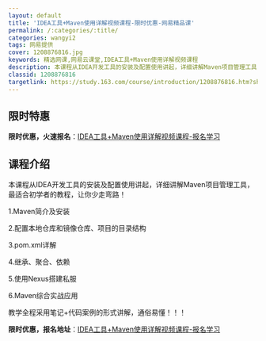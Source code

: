 ```yaml
---
layout: default
title: 'IDEA工具+Maven使用详解视频课程-限时优惠-网易精品课'
permalink: /:categories/:title/
categories: wangyi2
tags: 网易提供
cover: 1208876816.jpg
keywords: 精选网课,网易云课堂,IDEA工具+Maven使用详解视频课程
description: 本课程从IDEA开发工具的安装及配置使用讲起，详细讲解Maven项目管理工具，最适合初学者的教程，让你少走弯路！1.Ma
classid: 1208876816
targetlink: https://study.163.com/course/introduction/1208876816.htm?share=1&shareId=1025206652&utm_campaign=share&utm_medium=iphoneShare&utm_source=&utm_u=1025206652
---
```


## 限时特惠

**限时优惠，火速报名**：[IDEA工具+Maven使用详解视频课程-报名学习](https://study.163.com/course/introduction/1208876816.htm?share=1&shareId=1025206652&utm_campaign=share&utm_medium=iphoneShare&utm_source=&utm_u=1025206652)

## 课程介绍

本课程从IDEA开发工具的安装及配置使用讲起，详细讲解Maven项目管理工具，最适合初学者的教程，让你少走弯路！



1.Maven简介及安装

2.配置本地仓库和镜像仓库、项目的目录结构

3.pom.xml详解

4.继承、聚合、依赖

5.使用Nexus搭建私服

6.Maven综合实战应用



教学全程采用笔记+代码案例的形式讲解，通俗易懂！！！

**限时优惠，报名地址**：[IDEA工具+Maven使用详解视频课程-报名学习](https://study.163.com/course/introduction/1208876816.htm?share=1&shareId=1025206652&utm_campaign=share&utm_medium=iphoneShare&utm_source=&utm_u=1025206652)

